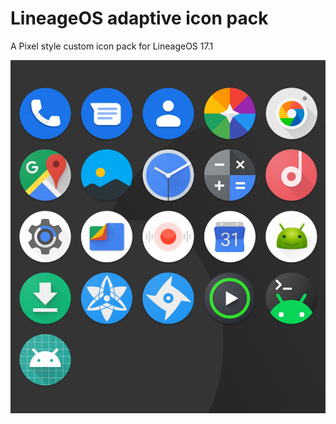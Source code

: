 # LineageOS adaptive icon pack
A Pixel style custom icon pack for LineageOS 17.1

<img src="./icon_prev.png" alt="icon_prev" style="zoom:75%;" />